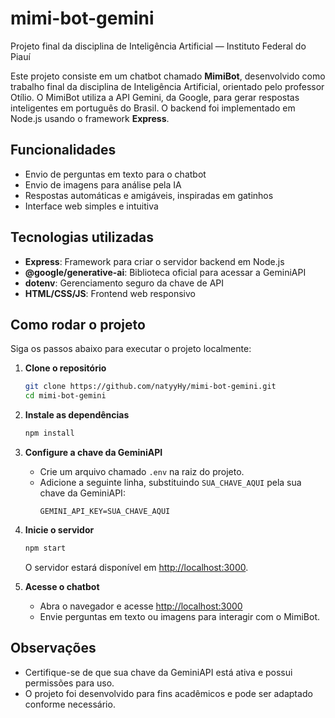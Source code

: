 # mimi-bot-gemini

Projeto final da disciplina de Inteligência Artificial — Instituto Federal do Piauí

Este projeto consiste em um chatbot chamado **MimiBot**, desenvolvido como trabalho final da disciplina de Inteligência Artificial, orientado pelo professor Otílio. O MimiBot utiliza a API Gemini, da Google, para gerar respostas inteligentes em português do Brasil. O backend foi implementado em Node.js usando o framework **Express**.

## Funcionalidades

- Envio de perguntas em texto para o chatbot
- Envio de imagens para análise pela IA
- Respostas automáticas e amigáveis, inspiradas em gatinhos
- Interface web simples e intuitiva

## Tecnologias utilizadas

- **Express**: Framework para criar o servidor backend em Node.js
- **@google/generative-ai**: Biblioteca oficial para acessar a GeminiAPI
- **dotenv**: Gerenciamento seguro da chave de API
- **HTML/CSS/JS**: Frontend web responsivo

## Como rodar o projeto

Siga os passos abaixo para executar o projeto localmente:

1. **Clone o repositório**
   ```sh
   git clone https://github.com/natyyHy/mimi-bot-gemini.git
   cd mimi-bot-gemini
   ```

2. **Instale as dependências**
   ```sh
   npm install
   ```

3. **Configure a chave da GeminiAPI**
   - Crie um arquivo chamado `.env` na raiz do projeto.
   - Adicione a seguinte linha, substituindo `SUA_CHAVE_AQUI` pela sua chave da GeminiAPI:
     ```
     GEMINI_API_KEY=SUA_CHAVE_AQUI
     ```

4. **Inicie o servidor**
   ```sh
   npm start
   ```
   O servidor estará disponível em [http://localhost:3000](http://localhost:3000).

5. **Acesse o chatbot**
   - Abra o navegador e acesse [http://localhost:3000](http://localhost:3000)
   - Envie perguntas em texto ou imagens para interagir com o MimiBot.

## Observações

- Certifique-se de que sua chave da GeminiAPI está ativa e possui permissões para uso.
- O projeto foi desenvolvido para fins acadêmicos e pode ser adaptado conforme necessário.